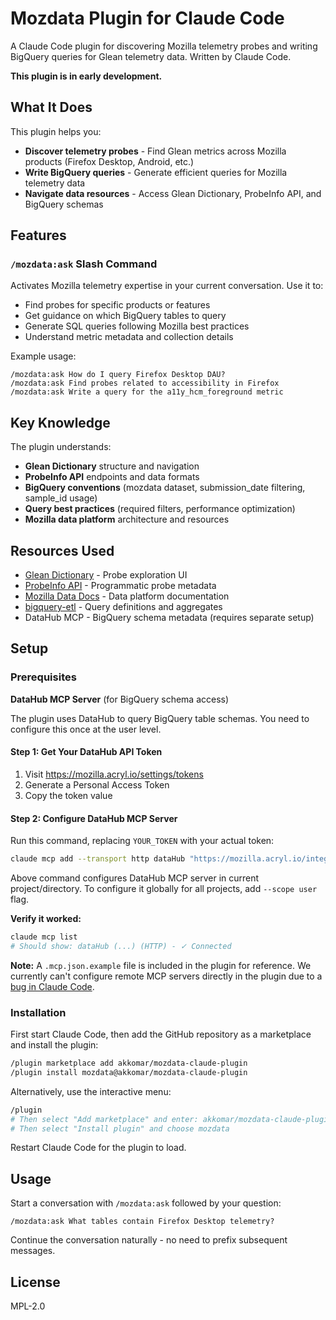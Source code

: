 # Mozdata Plugin for Claude Code

A Claude Code plugin for discovering Mozilla telemetry probes and writing BigQuery queries for Glean telemetry data. Written by Claude Code.

__This plugin is in early development.__

## What It Does

This plugin helps you:
- **Discover telemetry probes** - Find Glean metrics across Mozilla products (Firefox Desktop, Android, etc.)
- **Write BigQuery queries** - Generate efficient queries for Mozilla telemetry data
- **Navigate data resources** - Access Glean Dictionary, ProbeInfo API, and BigQuery schemas

## Features

### `/mozdata:ask` Slash Command
Activates Mozilla telemetry expertise in your current conversation. Use it to:
- Find probes for specific products or features
- Get guidance on which BigQuery tables to query
- Generate SQL queries following Mozilla best practices
- Understand metric metadata and collection details

Example usage:
```
/mozdata:ask How do I query Firefox Desktop DAU?
/mozdata:ask Find probes related to accessibility in Firefox
/mozdata:ask Write a query for the a11y_hcm_foreground metric
```

## Key Knowledge

The plugin understands:
- **Glean Dictionary** structure and navigation
- **ProbeInfo API** endpoints and data formats
- **BigQuery conventions** (mozdata dataset, submission_date filtering, sample_id usage)
- **Query best practices** (required filters, performance optimization)
- **Mozilla data platform** architecture and resources

## Resources Used

- [Glean Dictionary](https://dictionary.telemetry.mozilla.org/) - Probe exploration UI
- [ProbeInfo API](https://probeinfo.telemetry.mozilla.org/) - Programmatic probe metadata
- [Mozilla Data Docs](https://docs.telemetry.mozilla.org/) - Data platform documentation
- [bigquery-etl](https://github.com/mozilla/bigquery-etl) - Query definitions and aggregates
- DataHub MCP - BigQuery schema metadata (requires separate setup)

## Setup

### Prerequisites

**DataHub MCP Server** (for BigQuery schema access)

The plugin uses DataHub to query BigQuery table schemas. You need to configure this once at the user level.

#### Step 1: Get Your DataHub API Token

1. Visit https://mozilla.acryl.io/settings/tokens
2. Generate a Personal Access Token
3. Copy the token value

#### Step 2: Configure DataHub MCP Server

Run this command, replacing `YOUR_TOKEN` with your actual token:

```bash
claude mcp add --transport http dataHub "https://mozilla.acryl.io/integrations/ai/mcp/?token=YOUR_TOKEN"
```

Above command configures DataHub MCP server in current project/directory. To configure it globally for all projects, add `--scope user` flag.

**Verify it worked:**
```bash
claude mcp list
# Should show: dataHub (...) (HTTP) - ✓ Connected
```

**Note:** A `.mcp.json.example` file is included in the plugin for reference. We currently can't configure remote MCP servers directly in the plugin due to a [bug in Claude Code](https://github.com/anthropics/claude-code/issues/9427).

### Installation

First start Claude Code, then add the GitHub repository as a marketplace and install the plugin:

```bash
/plugin marketplace add akkomar/mozdata-claude-plugin
/plugin install mozdata@akkomar/mozdata-claude-plugin
```

Alternatively, use the interactive menu:
```bash
/plugin
# Then select "Add marketplace" and enter: akkomar/mozdata-claude-plugin
# Then select "Install plugin" and choose mozdata
```

Restart Claude Code for the plugin to load.

## Usage

Start a conversation with `/mozdata:ask` followed by your question:

```
/mozdata:ask What tables contain Firefox Desktop telemetry?
```

Continue the conversation naturally - no need to prefix subsequent messages.

## License

MPL-2.0

